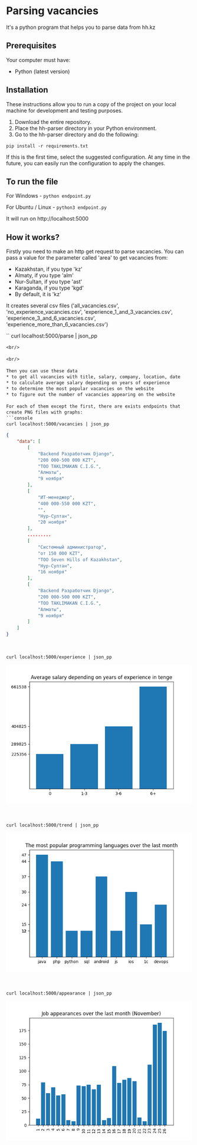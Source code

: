 # Parsing vacancies
It's a python program that helps you to parse data from hh.kz

## Prerequisites

Your computer must have:
* Python (latest version)

## Installation

These instructions allow you to run a copy of the project on your local machine for development and testing purposes.

1. Download the entire repository.
2. Place the hh-parser directory in your Python environment.
3. Go to the hh-parser directory and do the following:
```console
pip install -r requirements.txt
```

If this is the first time, select the suggested configuration.
At any time in the future, you can easily run the configuration to apply the changes.

## To run the file

For Windows - `python endpoint.py`

For Ubuntu / Linux - `python3 endpoint.py`

It will run on http://localhost:5000

## How it works?

Firstly you need to make an http get request to parse vacancies. You can pass a value for the parameter called 'area' to get vacancies from:
* Kazakhstan, if you type 'kz'
* Almaty, if you type 'alm'
* Nur-Sultan, if you type 'ast'
* Karaganda, if you type 'kgd'
* By default, it is 'kz'

It creates several csv files ('all_vacancies.csv', 'no_experience_vacancies.csv', 'experience_1_and_3_vacancies.csv', 'experience_3_and_6_vacancies.csv', 'experience_more_than_6_vacancies.csv')
<br/>

``
curl localhost:5000/parse | json_pp
```
<br/>

<br/>

Then you can use these data
* to get all vacancies with title, salary, company, location, date
* to calculate average salary depending on years of experience
* to determine the most popular vacancies on the website
* to figure out the number of vacancies appearing on the website

For each of them except the first, there are exists endpoints that create PNG files with graphs:
```console
curl localhost:5000/vacancies | json_pp
```
```json
{
    "data": [
        [
            "Backend Разработчик Django",
            "200 000-500 000 KZT",
            "ТОО TAKLIMAKAN C.I.G.",
            "Алматы",
            "9 ноября"
        ],
        [
            "ИТ-менеджер",
            "400 000-550 000 KZT",
            "",
            "Нур-Султан",
            "20 ноября"
        ],
        .........
        [
            "Системный администратор",
            "от 150 000 KZT",
            "ТОО Seven Hills of Kazakhstan",
            "Нур-Султан",
            "16 ноября"
        ],
        [
            "Backend Разработчик Django",
            "200 000-500 000 KZT",
            "ТОО TAKLIMAKAN C.I.G.",
            "Алматы",
            "9 ноября"
        ]
    ]
}
```

<br/>

```console
curl localhost:5000/experience | json_pp
```

![alt text](files/experience.png)

<br/>

```console
curl localhost:5000/trend | json_pp
```

![alt text](files/trends.png)

<br/>

```console
curl localhost:5000/appearance | json_pp
```

![alt text](files/appearance.png)
